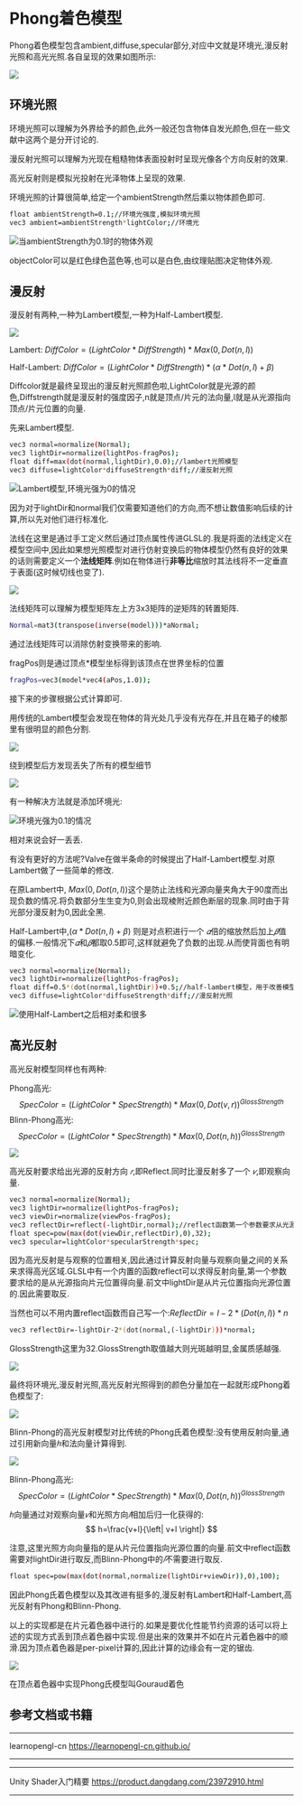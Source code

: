 # Phong着色模型

Phong着色模型包含ambient,diffuse,specular部分,对应中文就是环境光,漫反射光照和高光光照.各自呈现的效果如图所示:

![](image.png)

## 环境光照

环境光照可以理解为外界给予的颜色,此外一般还包含物体自发光颜色,但在一些文献中这两个是分开讨论的.

漫反射光照可以理解为光现在粗糙物体表面投射时呈现光像各个方向反射的效果.

高光反射则是模拟光投射在光泽物体上呈现的效果.

环境光照的计算很简单,给定一个ambientStrength然后乘以物体颜色即可.

```sh
float ambientStrength=0.1;//环境光强度,模拟环境光照
vec3 ambient=ambientStrength*lightColor;//环境光
```

![当ambientStrength为0.1时的物体外观](image-1.png)


objectColor可以是红色绿色蓝色等,也可以是白色,由纹理贴图决定物体外观.

## 漫反射

漫反射有两种,一种为Lambert模型,一种为Half-Lambert模型.

![](image-2.png)

Lambert: $DiffColor=(LightColor*DiffStrength)*Max(0,Dot(n,l))$

Half-Lambert: $DiffColor=(LightColor*DiffStrength)*(\alpha*Dot(n,l)+\beta)$

Diffcolor就是最终呈现出的漫反射光照颜色啦,LightColor就是光源的颜色,Diffstrength就是漫反射的强度因子,n就是顶点/片元的法向量,l就是从光源指向顶点/片元位置的向量.

先来Lambert模型.

```sh
vec3 normal=normalize(Normal);
vec3 lightDir=normalize(lightPos-fragPos);
float diff=max(dot(normal,lightDir),0.0);//lambert光照模型
vec3 diffuse=lightColor*diffuseStrength*diff;//漫反射光照
```

![Lambert模型,环境光强为0的情况](image-3.png)

因为对于lightDir和normal我们仅需要知道他们的方向,而不想让数值影响后续的计算,所以先对他们进行标准化.

法线在这里是通过手工定义然后通过顶点属性传进GLSL的.我是将面的法线定义在模型空间中,因此如果想光照模型对进行仿射变换后的物体模型仍然有良好的效果的话则需要定义一个**法线矩阵**.例如在物体进行**非等比**缩放时其法线将不一定垂直于表面(这时候切线也变了).

![](image-4.png)

法线矩阵可以理解为模型矩阵左上方3x3矩阵的逆矩阵的转置矩阵.

```sh
Normal=mat3(transpose(inverse(model)))*aNormal;
```
通过法线矩阵可以消除仿射变换带来的影响.


fragPos则是通过顶点*模型坐标得到该顶点在世界坐标的位置
```sh
fragPos=vec3(model*vec4(aPos,1.0));
```
接下来的步骤根据公式计算即可.

用传统的Lambert模型会发现在物体的背光处几乎没有光存在,并且在箱子的棱那里有很明显的颜色分割.

![](image-5.png)

绕到模型后方发现丢失了所有的模型细节

![](image-6.png)

有一种解决方法就是添加环境光:

![环境光强为0.1的情况](image-7.png)

相对来说会好一丢丢.

有没有更好的方法呢?Valve在做半条命的时候提出了Half-Lambert模型.对原Lambert做了一些简单的修改.

在原Lambert中, $Max(0,Dot(n,l))$这个是防止法线和光源向量夹角大于90度而出现负数的情况.将负数部分生生变为0,则会出现棱附近颜色断层的现象.同时由于背光部分漫反射为0,因此全黑.

Half-Lambert中,$(\alpha*Dot(n,l)+\beta)$ 则是对点积进行一个 $𝛼$倍的缩放然后加上$𝛽$值的偏移.一般情况下$𝛼$和$𝛽$都取0.5即可,这样就避免了负数的出现.从而使背面也有明暗变化.

```sh
vec3 normal=normalize(Normal);
vec3 lightDir=normalize(lightPos-fragPos);
float diff=0.5*(dot(normal,lightDir))+0.5;//half-lambert模型，用于改善模型背光区域全黑的问题
vec3 diffuse=lightColor*diffuseStrength*diff;//漫反射光照
```

![使用Half-Lambert之后相对柔和很多](image-8.png)

## 高光反射

高光反射模型同样也有两种:

Phong高光: $$SpecColor=(LightColor*SpecStrength)*Max(0,Dot(v,r))^{GlossStrength}$$
Blinn-Phong高光: $$SpecColor=(LightColor*SpecStrength)*Max(0,Dot(n,h))^{GlossStrength}$$

![](image-9.png)

高光反射要求给出光源的反射方向 $𝑟$,即Reflect.同时比漫反射多了一个 $𝑣$,即观察向量.

```sh
vec3 normal=normalize(Normal);
vec3 lightDir=normalize(lightPos-fragPos);
vec3 viewDir=normalize(viewPos-fragPos);
vec3 reflectDir=reflect(-lightDir,normal);//reflect函数第一个参数要求从光源指向片元，因此需要取反，此处位计算反射向量
float spec=pow(max(dot(viewDir,reflectDir),0),32);
vec3 specular=lightColor*specularStrength*spec;
```

因为高光反射是与观察的位置相关,因此通过计算反射向量与观察向量之间的关系来求得高光区域.GLSL中有一个内置的函数reflect可以求得反射向量,第一个参数要求给的是从光源指向片元位置得向量.前文中lightDir是从片元位置指向光源位置的.因此需要取反.

当然也可以不用内置reflect函数而自己写一个:$ReflectDir=l-2*(Dot(n,l))*n$

```sh
vec3 reflectDir=-lightDir-2*(dot(normal,(-lightDir)))*normal;
```

GlossStrength这里为32.GlossStrength取值越大则光斑越明显,金属质感越强.

![](image-10.png)

最终将环境光,漫反射光照,高光反射光照得到的颜色分量加在一起就形成Phong着色模型了:

![](image-11.png)

Blinn-Phong的高光反射模型对比传统的Phong氏着色模型:没有使用反射向量,通过引用新向量$ℎ$和法向量计算得到.

![](image-12.png)

Blinn-Phong高光:
$$
SpecColor=(LightColor*SpecStrength)*Max(0,Dot(n,h))^{GlossStrength}
$$

$ℎ$向量通过对观察向量$𝑣$和光照方向$𝑙$相加后归一化获得的:
$$
h=\frac{v+l}{\left| v+l \right|}
$$

注意,这里光照方向向量指的是从片元位置指向光源位置的向量.前文中reflect函数需要对lightDir进行取反,而Blinn-Phong中的$𝑙$不需要进行取反.

```sh
float spec=pow(max(dot(normal,normalize(lightDir+viewDir)),0),100);
```

因此Phong氏着色模型以及其改进有挺多的,漫反射有Lambert和Half-Lambert,高光反射有Phong和Blinn-Phong.

以上的实现都是在片元着色器中进行的.如果是要优化性能节约资源的话可以将上述的实现方式丢到顶点着色器中实现.但是出来的效果并不如在片元着色器中的顺滑.因为顶点着色器是per-pixel计算的,因此计算的边缘会有一定的锯齿.

![](image-13.png)

在顶点着色器中实现Phong氏模型叫Gouraud着色

## 参考文档或书籍
---

learnopengl-cn
https://learnopengl-cn.github.io/

---

---

Unity Shader入门精要
https://product.dangdang.com/23972910.html

---